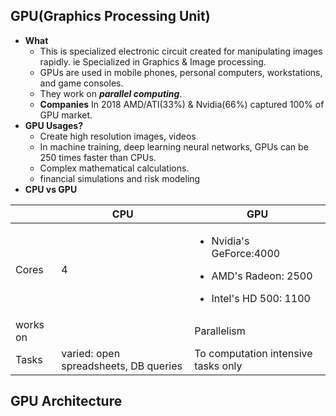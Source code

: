 ## GPU(Graphics Processing Unit)
- **What**
  - This is specialized electronic circuit created for manipulating images rapidly. ie Specialized in Graphics & Image processing.
  - GPUs are used in mobile phones, personal computers, workstations, and game consoles.
  - They work on ***parallel computing***.
  - **Companies** In 2018 AMD/ATI(33%) & Nvidia(66%) captured 100% of GPU market.	
- **GPU Usages?**
  - Create high resolution images, videos
  - In machine training, deep learning neural networks, GPUs can be 250 times faster than CPUs.
  - Complex mathematical calculations.
  - financial simulations and risk modeling
- **CPU vs GPU**  

|  | CPU | GPU |
| --- | --- | --- |
| Cores | 4 |<ul><li>Nvidia's GeForce:4000</li></ul><ul><li>AMD's Radeon: 2500</li></ul><ul><li>Intel's HD 500: 1100</li></ul>|
| works on | | Parallelism |
| Tasks | varied: open spreadsheets, DB queries | To computation intensive tasks only |
  

## GPU Architecture
